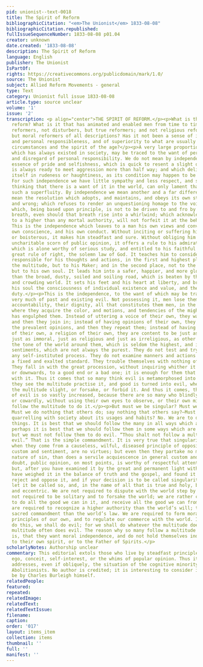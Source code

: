 ```yaml
---
pid: unionist--text-0018
title: The Spirit of Reform
bibliographicCitation: "<em>The Unionist</em> 1833-08-08"
bibliographicCitation.republished: 
fullIssueSequenceNumber: 1833-08-08 p01.04
creator: unknown
date.created: '1833-08-08'
description: The Spirit of Reform
language: English
publisher: The Unionist
IsPartOf: 
rights: https://creativecommons.org/publicdomain/mark/1.0/
source: The Unionist
subject: Allied Reform Movements - general
type: Text
category: Unionist full issue 1833-08-08
article.type: source unclear
volume: '1'
issue: '2'
transcription: <p align="center">THE SPIRIT OF REFORM.</p><p>What is the spirit of
  reform? What is it that has animated and enabled men from time to time to become
  reformers, not disturbers, but true reformers; and not religious reformers alone,
  but moral reformers of all descriptions? Has it not been a sense of independence
  and personal responsibleness, and of superiority to what are usually termed existing
  circumstances and the spirit of the age?</p><p>A very large proportion of the evil
  which has always existed in society, may be traced to the want of personal independence,
  and disregard of personal responsibility. We do not mean by independence that fiery
  essence of pride and selfishness, which is quick to resent a slight or wrong; which
  is always ready to meet aggression more than half way; and which delights to show
  itself in rudeness or haughtiness, as its condition may happen to be low or high.
  For such independence we have little sympathy and less respect, and so far from
  thinking that there is a want of it in the world, can only lament that there is
  such a superfluity. By independence we mean another and a far different thing.—We
  mean the resolution which adopts, and maintains, and obeys its own standard of right
  and wrong; which refuses to render an unquestioning homage to the voice of the many;
  which, being based upon principle, is not to be driven to and fro by the popular
  breath, even should that breath rise into a whirlwind; which acknowledging allegiance
  to a higher than any mortal authority, will not forfeit it at the behest of any.
  This is the independence which leaves to a man his own views and convictions, his
  own conscience, and his own conduct. Without inciting or suffering him to be forward
  or boisterous, it makes him steadfast and sure. Without obliging him to feel an
  uncharitable scorn of public opinion, it offers a rule to his admiration and observance
  which is alone worthy of serious study, and entitled to his faithful submission,—the
  great rule of right, the solemn law of God. It teaches him to consider himself as
  responsible for his thoughts and actions, in the first and highest place, not to
  the multitude, but to his Maker; and in the second place, not to the multitude,
  but to his own soul. It leads him into a safer, happier, and more glorious path,
  than the broad, dusty, soiled and soiling road, which is beaten by the multitudinous
  and crowding world. It sets his feet and his heart at liberty, and breathes into
  his soul the consciousness of individual existence and value, and the sense of individual
  duty.</p><p>This is the independence, to the want of which may be traced and referred
  very much of past and existing evil. Not possessing it, men lose themselves, their
  accountability, their dignity, all that constitutes them men, in the absorbing mass;
  where they acquire the color, and motions, and tendencies of the mighty vortex which
  has engulphed them. Instead of uttering a voice of their own, they wait for an acclamation,
  and then they join in; instead of having opinions of their own, they listen for
  the prevalent opinions, and then they repeat them; instead of having a morality
  of their own, a religion of their own, they are content to be just as moral and
  just as immoral, just as religious and just as irreligious, as other people; taking
  the tone of the world around them, which is seldom the highest, and imbibing its
  sentiments, which are not always the purest. They do not test and try opinions by
  any self-instituted process. They do not examine manners and actions according to
  a fixed and exalted standard. They trouble themselves with nothing of the kind.
  They fall in with the great procession, without inquiring whither it is going, upwards
  or downwards, to a good end or a bad one; it is enough for them that they are going
  with it. Thus it comes that so many think evil is metamorphosed into good, when
  they see the multitude practise it, and good is turned into evil, when they see
  the multitude slight, or forsake, or forbid it. And thus it comes, that the amount
  of evil is so vastly increased, because there are so many who blindly and carelessly,
  or cowardly, without using their own eyes to observe, or their own minds to prove,
  follow the multitude to do it.</p><p>But must we be singular? Must we be eccentric?
  Must we do nothing that others do; say nothing that others say?—Must we be perpetually
  quarrelling with society about its usages and habits? No. We are to do none of these
  things. It is best that we should follow the many in all ways which are indifferent;
  perhaps it is best that we should follow them in some ways which are inconvenient;
  but we must not follow them to do evil. “Thou shalt not follow a multitude to do
  evil.” That is the simple commandment. It is very true that singularity and eccentricity,
  when they come from a causeless, wilful, diseased principle of opposition to general
  custom and sentiment, are no virtues; but even then they partake no more of the
  nature of sin, than does a servile acquiescence in general custom and sentiment.—Without
  doubt, public opinion, on most points, is worthy of respectful attention and examination;
  but, after you have examined it by the great and permanent light within, after you
  have weighed it in the balance of truth and the gospel, and found it false and wanting,
  reject and oppose it, and if your decision is to be called singularity and eccentricity,
  let it be called so, and, in the name of all that is true and holy, be singular
  and eccentric. We are not required to dispute with the world step by step; we are
  not required to be solitary and to forsake the world; we are rather called upon
  to do all the good we can in it, and receive all the good we can from it. But we
  are required to recognize a higher authority than the world’s will; to obey a more
  sacred commandment than the world’s law. We are required to form moral and religious
  principles of our own, and to regulate our commerce with the world. If we will not
  do this, we shall do evil; for we shall do whatever the multitude does, and the
  multitude often does evil. The reason why so many follow a multitude to do evil,
  is, that they want moral independence, and do not hold themselves individually accountable
  to their own spirit, or to the Father of Spirits.</p>
scholarlyNotes: Authorship unclear
commentary: This editorial extols those who live by steadfast principles, rather than
  ego, conceit, self-interest, or the whims of popular opinion. Thus it obviously
  addresses, even if obliquely, the situation of the cognitive minority of Immediate
  Abolitionists. No author is credited; it is interesting to consider if this might
  be by Charles Burleigh himself.
relatedPeople: 
featured: 
repeated: 
relatedImage: 
relatedText: 
relatedTextIssue: 
filename: 
caption: 
order: '017'
layout: items_item
collection: items
thumbnail: ''
full: ''
manifest: ''
---
```

